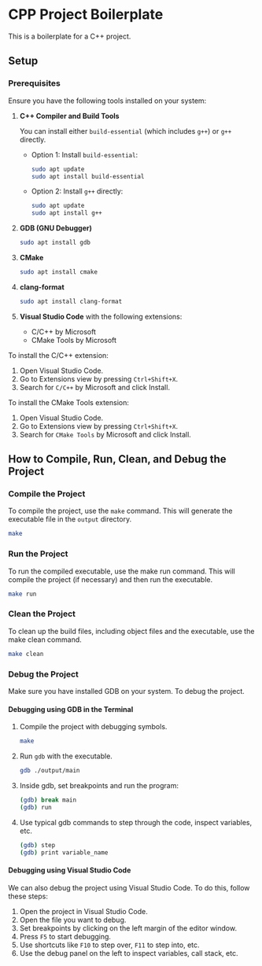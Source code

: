 # CPP Project Boilerplate

This is a boilerplate for a C++ project.

## Setup

### Prerequisites

Ensure you have the following tools installed on your system:

1. **C++ Compiler and Build Tools**

   You can install either `build-essential` (which includes `g++`) or `g++` directly.

   - Option 1: Install `build-essential`:

     ```sh
     sudo apt update
     sudo apt install build-essential
     ```

   - Option 2: Install `g++` directly:

     ```sh
     sudo apt update
     sudo apt install g++
     ```

2. **GDB (GNU Debugger)**

   ```sh
   sudo apt install gdb
   ```

3. **CMake**

   ```sh
   sudo apt install cmake
   ```

4. **clang-format**

   ```sh
   sudo apt install clang-format
   ```

5. **Visual Studio Code** with the following extensions:
   - C/C++ by Microsoft
   - CMake Tools by Microsoft

To install the C/C++ extension:

1. Open Visual Studio Code.
2. Go to Extensions view by pressing `Ctrl+Shift+X`.
3. Search for `C/C++` by Microsoft and click Install.

To install the CMake Tools extension:

1. Open Visual Studio Code.
2. Go to Extensions view by pressing `Ctrl+Shift+X`.
3. Search for `CMake Tools` by Microsoft and click Install.

## How to Compile, Run, Clean, and Debug the Project

### Compile the Project

To compile the project, use the `make` command. This will generate the executable file in the `output` directory.

```sh
make
```

### Run the Project

To run the compiled executable, use the make run command. This will compile the project (if necessary) and then run the executable.

```sh
make run
```

### Clean the Project

To clean up the build files, including object files and the executable, use the make clean command.

```sh
make clean
```

### Debug the Project

Make sure you have installed GDB on your system. To debug the project.

#### Debugging using GDB in the Terminal

1. Compile the project with debugging symbols.

   ```sh
   make
   ```

2. Run `gdb` with the executable.

   ```sh
   gdb ./output/main
   ```

3. Inside gdb, set breakpoints and run the program:

   ```sh
   (gdb) break main
   (gdb) run
   ```

4. Use typical gdb commands to step through the code, inspect variables, etc.

   ```sh
   (gdb) step
   (gdb) print variable_name
   ```

#### Debugging using Visual Studio Code

We can also debug the project using Visual Studio Code. To do this, follow these steps:

1. Open the project in Visual Studio Code.
2. Open the file you want to debug.
3. Set breakpoints by clicking on the left margin of the editor window.
4. Press `F5` to start debugging.
5. Use shortcuts like `F10` to step over, `F11` to step into, etc.
6. Use the debug panel on the left to inspect variables, call stack, etc.

